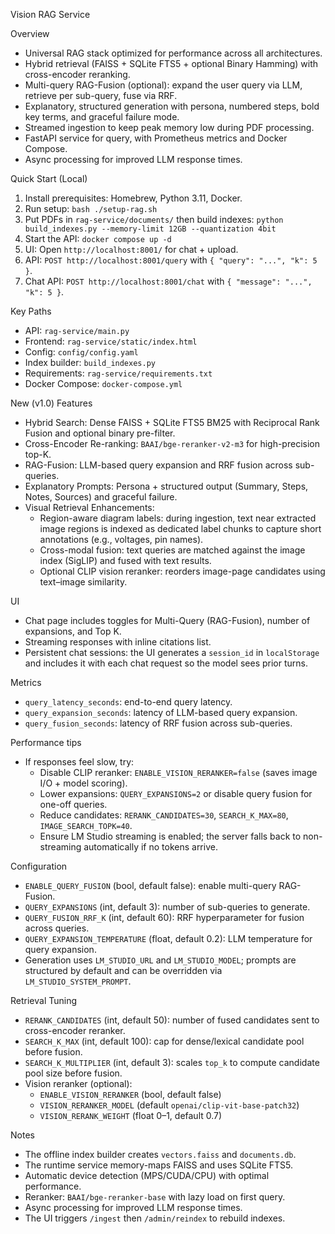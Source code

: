 Vision RAG Service

Overview

- Universal RAG stack optimized for performance across all architectures.
- Hybrid retrieval (FAISS + SQLite FTS5 + optional Binary Hamming) with cross-encoder reranking.
- Multi-query RAG-Fusion (optional): expand the user query via LLM, retrieve per sub-query, fuse via RRF.
- Explanatory, structured generation with persona, numbered steps, bold key terms, and graceful failure mode.
- Streamed ingestion to keep peak memory low during PDF processing.
- FastAPI service for query, with Prometheus metrics and Docker Compose.
- Async processing for improved LLM response times.

Quick Start (Local)

1) Install prerequisites: Homebrew, Python 3.11, Docker.
2) Run setup: `bash ./setup-rag.sh`
3) Put PDFs in `rag-service/documents/` then build indexes:
   `python build_indexes.py --memory-limit 12GB --quantization 4bit`
4) Start the API:
   `docker compose up -d`
5) UI: Open `http://localhost:8001/` for chat + upload.
6) API: `POST http://localhost:8001/query` with `{ "query": "...", "k": 5 }`.
7) Chat API: `POST http://localhost:8001/chat` with `{ "message": "...", "k": 5 }`.

Key Paths

- API: `rag-service/main.py`
- Frontend: `rag-service/static/index.html`
- Config: `config/config.yaml`
- Index builder: `build_indexes.py`
- Requirements: `rag-service/requirements.txt`
- Docker Compose: `docker-compose.yml`

New (v1.0) Features

- Hybrid Search: Dense FAISS + SQLite FTS5 BM25 with Reciprocal Rank Fusion and optional binary pre-filter.
- Cross-Encoder Re-ranking: `BAAI/bge-reranker-v2-m3` for high-precision top-K.
- RAG-Fusion: LLM-based query expansion and RRF fusion across sub-queries.
- Explanatory Prompts: Persona + structured output (Summary, Steps, Notes, Sources) and graceful failure.
- Visual Retrieval Enhancements:
  - Region-aware diagram labels: during ingestion, text near extracted image regions is indexed as dedicated label chunks to capture short annotations (e.g., voltages, pin names).
  - Cross-modal fusion: text queries are matched against the image index (SigLIP) and fused with text results.
  - Optional CLIP vision reranker: reorders image-page candidates using text–image similarity.

UI

- Chat page includes toggles for Multi-Query (RAG-Fusion), number of expansions, and Top K.
- Streaming responses with inline citations list.
- Persistent chat sessions: the UI generates a `session_id` in `localStorage` and includes it with each chat request so the model sees prior turns.

Metrics

- `query_latency_seconds`: end-to-end query latency.
- `query_expansion_seconds`: latency of LLM-based query expansion.
- `query_fusion_seconds`: latency of RRF fusion across sub-queries.

Performance tips

- If responses feel slow, try:
  - Disable CLIP reranker: `ENABLE_VISION_RERANKER=false` (saves image I/O + model scoring).
  - Lower expansions: `QUERY_EXPANSIONS=2` or disable query fusion for one-off queries.
  - Reduce candidates: `RERANK_CANDIDATES=30`, `SEARCH_K_MAX=80`, `IMAGE_SEARCH_TOPK=40`.
  - Ensure LM Studio streaming is enabled; the server falls back to non-streaming automatically if no tokens arrive.

Configuration

- `ENABLE_QUERY_FUSION` (bool, default false): enable multi-query RAG-Fusion.
- `QUERY_EXPANSIONS` (int, default 3): number of sub-queries to generate.
- `QUERY_FUSION_RRF_K` (int, default 60): RRF hyperparameter for fusion across queries.
- `QUERY_EXPANSION_TEMPERATURE` (float, default 0.2): LLM temperature for query expansion.
- Generation uses `LM_STUDIO_URL` and `LM_STUDIO_MODEL`; prompts are structured by default and can be overridden via `LM_STUDIO_SYSTEM_PROMPT`.

Retrieval Tuning

- `RERANK_CANDIDATES` (int, default 50): number of fused candidates sent to cross-encoder reranker.
- `SEARCH_K_MAX` (int, default 100): cap for dense/lexical candidate pool before fusion.
- `SEARCH_K_MULTIPLIER` (int, default 3): scales `top_k` to compute candidate pool size before fusion.
- Vision reranker (optional):
  - `ENABLE_VISION_RERANKER` (bool, default false)
  - `VISION_RERANKER_MODEL` (default `openai/clip-vit-base-patch32`)
  - `VISION_RERANK_WEIGHT` (float 0–1, default 0.7)

Notes

- The offline index builder creates `vectors.faiss` and `documents.db`.
- The runtime service memory-maps FAISS and uses SQLite FTS5.
- Automatic device detection (MPS/CUDA/CPU) with optimal performance.
- Reranker: `BAAI/bge-reranker-base` with lazy load on first query.
- Async processing for improved LLM response times.
- The UI triggers `/ingest` then `/admin/reindex` to rebuild indexes.
